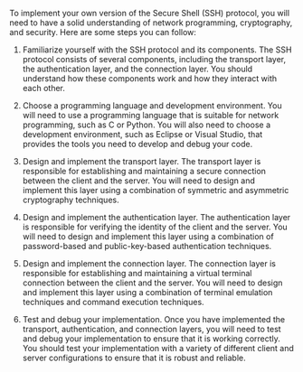 To implement your own version of the Secure Shell (SSH) protocol, you will need to have a solid understanding of network programming, cryptography, and security. Here are some steps you can follow:

1. Familiarize yourself with the SSH protocol and its components. The SSH protocol consists of several components, including the transport layer, the authentication layer, and the connection layer. You should understand how these components work and how they interact with each other.

2. Choose a programming language and development environment. You will need to use a programming language that is suitable for network programming, such as C or Python. You will also need to choose a development environment, such as Eclipse or Visual Studio, that provides the tools you need to develop and debug your code.

3. Design and implement the transport layer. The transport layer is responsible for establishing and maintaining a secure connection between the client and the server. You will need to design and implement this layer using a combination of symmetric and asymmetric cryptography techniques.

4. Design and implement the authentication layer. The authentication layer is responsible for verifying the identity of the client and the server. You will need to design and implement this layer using a combination of password-based and public-key-based authentication techniques.

5. Design and implement the connection layer. The connection layer is responsible for establishing and maintaining a virtual terminal connection between the client and the server. You will need to design and implement this layer using a combination of terminal emulation techniques and command execution techniques.

6. Test and debug your implementation. Once you have implemented the transport, authentication, and connection layers, you will need to test and debug your implementation to ensure that it is working correctly. You should test your implementation with a variety of different client and server configurations to ensure that it is robust and reliable.
